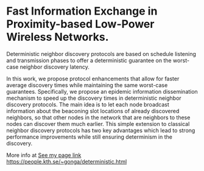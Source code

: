 # Fast Information Exchange in Proximity-based  Low-Power Wireless Networks. 
Deterministic neighbor discovery protocols are based on schedule listening and transmission phases to offer a deterministic guarantee on the worst-case neighbor discovery latency.

In this work, we propose protocol enhancements that allow for faster average discovery times while maintaining the same worst-case guarantees. Specifically, we propose an epidemic information dissemination mechanism to speed up the discovery times in deterministic neighbor discovery protocols. The main idea is to let each node broadcast information about the beaconing slot locations of already discovered neighbors, so that other nodes in the network that are neighbors to these nodes can discover them much earlier. This simple extension to classical neighbor discovery protocols has two key advantages which lead to strong performance improvements while still ensuring determinism in the discovery.

More info at [See my page link](#https://people.kth.se/~gonga/deterministic.html) https://people.kth.se/~gonga/deterministic.html
